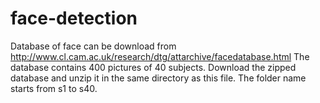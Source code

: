 # face-detection

Database of face can be download from http://www.cl.cam.ac.uk/research/dtg/attarchive/facedatabase.html 
The database contains 400 pictures of 40 subjects. Download the zipped database and unzip it in the same directory as this file. 
The folder name starts from s1 to s40.
